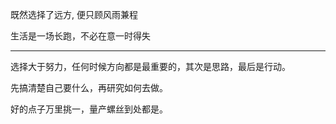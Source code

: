 
既然选择了远方, 便只顾风雨兼程

生活是一场长跑，不必在意一时得失

---

选择大于努力，任何时候方向都是最重要的，其次是思路，最后是行动。

先搞清楚自己要什么，再研究如何去做。

好的点子万里挑一，量产螺丝到处都是。

